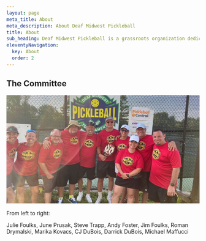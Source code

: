 ```yaml
---
layout: page
meta_title: About
meta_description: About Deaf Midwest Pickleball
title: About
sub_heading: Deaf Midwest Pickleball is a grassroots organization dedicated to hosting a tournament for Deaf pickleballers in the Midwest
eleventyNavigation:
  key: About
  order: 2
---
```


## The Committee

<img class="page_img" src="/images/committee.jpg" alt="photo of the committee in red tshirts standing in front of the Deaf Midwest Pickleball Logo">

From left to right:

Julie Foulks, June Prusak, Steve Trapp, Andy Foster, Jim Foulks, Roman Drymalski, Marika Kovacs, CJ DuBois, Darrick DuBois, Michael Maffucci

